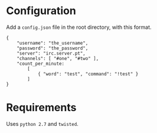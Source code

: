 Configuration
=============


Add a `config.json` file in the root directory, with this format.

    {
        "username": "the_username",
        "password": "the_password",
        "server": "irc.server.pt",
        "channels": [ "#one", "#two" ],
        "count_per_minute:
            [
                { "word": "test", "command": "!test" }
            ]
    }
    
    
Requirements
============


Uses `python 2.7` and `twisted`.